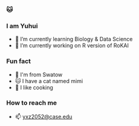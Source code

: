 ### 🐱


### I am Yuhui
- 🌱 I’m currently learning Biology & Data Science
- 🧬 I’m currently working on R version of RoKAI


### Fun fact
- 🌊 I'm from Swatow
- 🐱 I have a cat named mimi
- 🍛 I like cooking


### How to reach me
- 📫 yxz2052@case.edu


